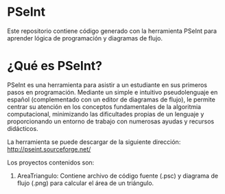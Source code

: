 # PSeInt
Este repositorio contiene código generado con la herramienta PSeInt para aprender lógica de programación y diagramas de flujo.

# ¿Qué es PSeInt?

PSeInt es una herramienta para asistir a un estudiante en sus primeros pasos en programación. Mediante un simple e intuitivo pseudolenguaje en español (complementado con un editor de diagramas de flujo), le permite centrar su atención en los conceptos fundamentales de la algoritmia computacional, minimizando las dificultades propias de un lenguaje y proporcionando un entorno de trabajo con numerosas ayudas y recursos didácticos.

La herramienta se puede descargar de la siguiente dirección:
http://pseint.sourceforge.net/

Los proyectos contenidos son:
1. AreaTriangulo: Contiene archivo de código fuente (.psc) y diagrama de flujo (.png) para calcular el área de un triángulo.
